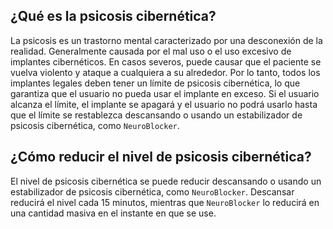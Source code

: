 ## ¿Qué es la psicosis cibernética?

La psicosis es un trastorno mental caracterizado por una desconexión de la realidad. Generalmente causada por el mal uso o el uso excesivo de implantes cibernéticos. En casos severos, puede causar que el paciente se vuelva violento y ataque a cualquiera a su alrededor. Por lo tanto, todos los implantes legales deben tener un límite de psicosis cibernética, lo que garantiza que el usuario no pueda usar el implante en exceso. Si el usuario alcanza el límite, el implante se apagará y el usuario no podrá usarlo hasta que el límite se restablezca descansando o usando un estabilizador de psicosis cibernética, como `NeuroBlocker`.

## ¿Cómo reducir el nivel de psicosis cibernética?

El nivel de psicosis cibernética se puede reducir descansando o usando un estabilizador de psicosis cibernética, como `NeuroBlocker`. Descansar reducirá el nivel cada 15 minutos, mientras que `NeuroBlocker` lo reducirá en una cantidad masiva en el instante en que se use.
